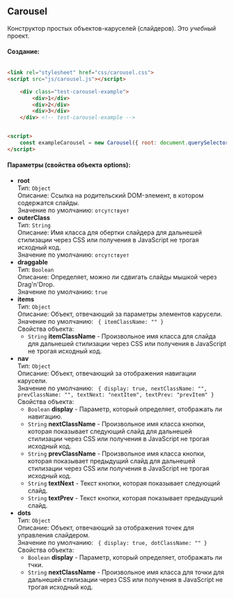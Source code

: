 ## Carousel

Конструктор простых объектов-каруселей (слайдеров). Это *учебный* проект.

#### Создание:
```html

<link rel="stylesheet" href="css/carousel.css">
<script src="js/carousel.js"></script>

	<div class="test-carousel-example">
		<div>1</div>
		<div>2</div>
		<div>3</div>
	</div> <!-- test-carousel-example -->


<script>
	const exampleCarousel = new Carousel({ root: document.querySelector(".test-carousel-example") });  // Объект оptions отвечает за параметры работы и отображения карусели (должен обязательно содержать свойство root)
</script>
```

#### Параметры (свойства объекта options):
  * **root**<br>
    Тип: `Object`<br>
    Описание: Ссылка на родительский DOM-элемент, в котором содержатся слайды.<br>
    Значение по умолчанию: `отсутствует`
  * **outerClass**<br>
    Тип: `String`<br>
    Описание: Имя класса для обертки слайдера для дальнешей стилизации через CSS или получения в JavaScript не трогая исходный код.<br>
    Значение по умолчанию: `отсутствует`
  * **draggable**<br>
    Тип: `Boolean`<br>
    Описание: Определяет, можно ли сдвигать слайды мышкой через Drag'n'Drop.<br>
    Значение по умолчанию: `true`
  * **items**<br>
    Тип: `Object`<br>
    Описание: Объект, отвечающий за параметры элементов карусели.<br>
    Значение по умолчанию: ` { itemClassName: "" }`<br>
    Свойства объекта:
      * `String` **itemClassName** - Произвольное имя класса для слайда для дальнешей стилизации через CSS или получения в JavaScript не трогая исходный код.<br>
  * **nav**<br>
    Тип: `Object`<br>
    Описание: Объект, отвечающий за отображения навигации карусели.<br>
    Значение по умолчанию: ` { display: true, nextClassName: "", prevClassName: "", textNext: "nextItem", textPrev: "prevItem" }`<br>
    Свойства объекта:
      * `Boolean` **display** - Параметр, который определяет, отображать ли навигацию.<br>
      * `String` **nextClassName** - Произвольное имя класса кнопки, которая показывает следующий слайд для дальнешей стилизации через CSS или получения в JavaScript не трогая исходный код.<br>
      * `String` **prevClassName** - Произвольное имя класса кнопки, которая показывает предыдущий слайд для дальнешей стилизации через CSS или получения в JavaScript не трогая исходный код.<br>
      * `String` **textNext** - Текст кнопки, которая показывает следующий слайд.<br>
      * `String` **textPrev** - Текст кнопки, которая показывает предыдущий слайд.<br>
  * **dots**<br>
    Тип: `Object`<br> 
    Описание: Объект, отвечающий за отображения точек для управления слайдером.<br>
    Значение по умолчанию: ` { display: true, dotClassName: "" }`<br>
    Свойства объекта:
      * `Boolean` **display** - Параметр, который определяет, отображать ли тчки.<br>
      * `String` **nextClassName** - Произвольное имя класса для точки для дальнешей стилизации через CSS или получения в JavaScript не трогая исходный код.<br>

